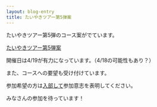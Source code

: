 ```yaml
---
layout: blog-entry
title: たいやきツアー第5弾案
---
```


たいやきツアー第5弾のコース案がでています。

[たいやきツアー第5弾案](http://qwik.jp/taiyaki/34.html)

開催日は4/19が有力になっています。（4/18の可能性もあり？）

また、コースへの要望も受け付けています。

参加希望の方は[入部して](http://taiyaki.ru/blogs/how-to-join/)参加意志を表明してください。

みなさんの参加を待っています！

